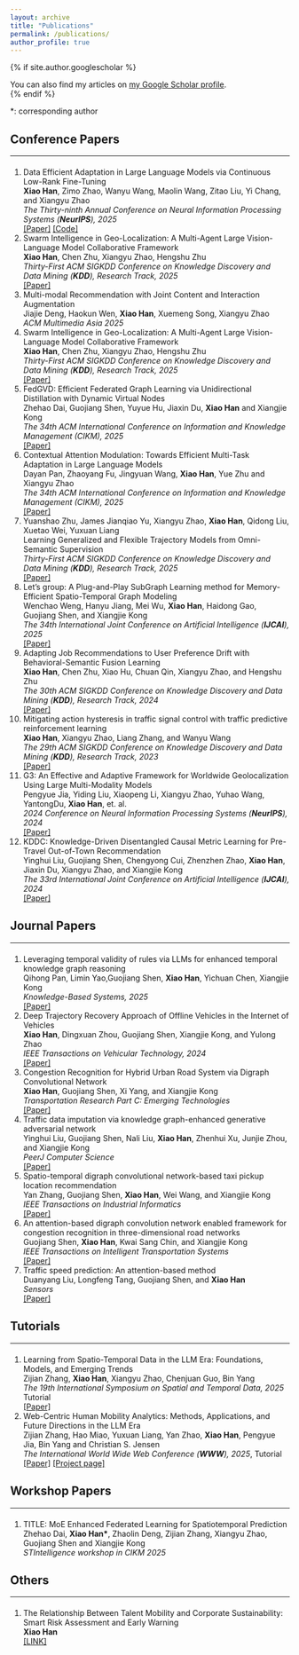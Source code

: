 ```yaml
---
layout: archive
title: "Publications"
permalink: /publications/
author_profile: true
---
```


{% if site.author.googlescholar %}
  <div class="wordwrap">You can also find my articles on <a href="{{site.author.googlescholar}}">my Google Scholar profile</a>.</div>
{% endif %}

*: corresponding author

## Conference Papers
<hr style="margin-top: 8px; margin-bottom: 20px;">
<ol>
  <li>
    Data Efficient Adaptation in Large Language Models via Continuous Low-Rank Fine-Tuning <br>
    <Strong>Xiao Han</Strong>, Zimo Zhao, Wanyu Wang, Maolin Wang, Zitao Liu, Yi Chang, and Xiangyu Zhao <br>
    <em>The Thirty-ninth Annual Conference on Neural Information Processing Systems (<Strong>NeurIPS</Strong>), 2025</em> <br>
    <a target="_blank" rel="noopener" href="https://arxiv.org/pdf/2509.18942?">[Paper]</a>
    <a target="_blank" rel="noopener" href="https://github.com/zzm-black/DEAL-Continuous-Low-Rank-Fine-Tuning">[Code]</a>
  </li> 
  <li>
     Swarm Intelligence in Geo-Localization: A Multi-Agent Large Vision-Language Model Collaborative Framework <br>
     <Strong>Xiao Han</Strong>, Chen Zhu, Xiangyu Zhao, Hengshu Zhu <br>
     <em>Thirty-First ACM SIGKDD Conference on Knowledge Discovery and Data Mining (<Strong>KDD</Strong>), Research Track, 2025</em> <br>
     <a target="_blank" rel="noopener" href="https://dl.acm.org/doi/10.1145/3711896.3737141">[Paper]</a>
  </li>  
  <li>
     Multi-modal Recommendation with Joint Content and Interaction Augmentation <br>
     Jiajie Deng, Haokun Wen, <Strong>Xiao Han</Strong>, Xuemeng Song, Xiangyu Zhao<br>
     <em>ACM Multimedia Asia 2025</em>
     <!-- <a target="_blank" rel="noopener" href="https://dl.acm.org/doi/10.1145/3711896.3737141">[Paper]</a>-->
  </li> 
  <li>
       Swarm Intelligence in Geo-Localization: A Multi-Agent Large Vision-Language Model Collaborative Framework <br>
       <Strong>Xiao Han</Strong>, Chen Zhu, Xiangyu Zhao, Hengshu Zhu <br>
       <em>Thirty-First ACM SIGKDD Conference on Knowledge Discovery and Data Mining (<Strong>KDD</Strong>), Research Track, 2025</em> <br>
       <a target="_blank" rel="noopener" href="https://dl.acm.org/doi/10.1145/3711896.3737141">[Paper]</a>
  </li>
  <li>
     FedGVD: Efficient Federated Graph Learning via Unidirectional Distillation with Dynamic Virtual Nodes <br>
     Zhehao Dai, Guojiang Shen, Yuyue Hu, Jiaxin Du, <Strong>Xiao Han</Strong> and Xiangjie Kong <br>
     <em>The 34th ACM International Conference on Information and Knowledge Management (CIKM), 2025 </em> <br>
     <a target="_blank" rel="noopener" href="https://">[Paper]</a>
  </li> 
  <li>
     Contextual Attention Modulation: Towards Efficient Multi-Task Adaptation in Large Language Models <br>
     Dayan Pan, Zhaoyang Fu, Jingyuan Wang, <Strong>Xiao Han</Strong>, Yue Zhu and Xiangyu Zhao <br>
     <em>The 34th ACM International Conference on Information and Knowledge Management (CIKM), 2025 </em> <br>
     <a target="_blank" rel="noopener" href="https://">[Paper]</a>
  </li> 
   <li>
      Yuanshao Zhu, James Jianqiao Yu, Xiangyu Zhao, <Strong>Xiao Han</Strong>, Qidong Liu, Xuetao Wei, Yuxuan Liang <br> 
      Learning Generalized and Flexible Trajectory Models from Omni-Semantic Supervision <br>
      <em>Thirty-First ACM SIGKDD Conference on Knowledge Discovery and Data Mining (<Strong>KDD</Strong>), Research Track, 2025</em> <br>
      <a target="_blank" rel="noopener" href="https://dl.acm.org/doi/10.1145/3711896.3737019">[Paper]</a>
  </li> 
  <li>
      Let’s group: A Plug-and-Play SubGraph Learning method for Memory-Efficient Spatio-Temporal Graph Modeling <br>
      Wenchao Weng, Hanyu Jiang, Mei Wu, <Strong>Xiao Han</Strong>, Haidong Gao, Guojiang Shen, and Xiangjie Kong <br>
      <em>The 34th International Joint Conference on Artificial Intelligence (<Strong>IJCAI</Strong>), 2025</em> <br>
      <a target="_blank" rel="noopener" href="">[Paper]</a>
  </li>
  <li>
      Adapting Job Recommendations to User Preference Drift with Behavioral-Semantic Fusion Learning <br>
      <Strong>Xiao Han</Strong>, Chen Zhu, Xiao Hu, Chuan Qin, Xiangyu Zhao, and Hengshu Zhu <br>
      <em>The 30th ACM SIGKDD Conference on Knowledge Discovery and Data Mining (<Strong>KDD</Strong>), Research Track, 2024</em> <br>
      <a target="_blank" rel="noopener" href="https://arxiv.org/pdf/2407.00082">[Paper]</a>
  </li> 
  <li>
      Mitigating action hysteresis in traffic signal control with traffic predictive reinforcement learning <br>
      <Strong>Xiao Han</Strong>, Xiangyu Zhao, Liang Zhang, and Wanyu Wang <br>
      <em>The 29th ACM SIGKDD Conference on Knowledge Discovery and Data Mining (<Strong>KDD</Strong>), Research Track, 2023</em> <br>
      <a target="_blank" rel="noopener" href="https://dl.acm.org/doi/abs/10.1145/3580305.3599528">[Paper]</a>
  </li>
  <li>
      G3: An Effective and Adaptive Framework for Worldwide Geolocalization Using Large Multi-Modality Models <br>
      Pengyue Jia, Yiding Liu, Xiaopeng Li, Xiangyu Zhao, Yuhao Wang, YantongDu, <Strong>Xiao Han</Strong>, et. al. <br>
      <em>2024 Conference on Neural Information Processing Systems (<Strong>NeurIPS</Strong>), 2024</em> <br>
      <a target="_blank" rel="noopener" href="https://arxiv.org/abs/2405.14702">[Paper]</a>
  </li> 
  <li>
      KDDC: Knowledge-Driven Disentangled Causal Metric Learning for Pre-Travel Out-of-Town Recommendation <br>
      Yinghui Liu, Guojiang Shen, Chengyong Cui, Zhenzhen Zhao, <Strong>Xiao Han</Strong>, Jiaxin Du, Xiangyu Zhao, and Xiangjie Kong <br>
      <em>The 33rd International Joint Conference on Artificial Intelligence (<Strong>IJCAI</Strong>), 2024</em> <br>
      <a target="_blank" rel="noopener" href="https://www.ijcai.org/proceedings/2024/244">[Paper]</a>
  </li>
</ol>





## Journal Papers
<hr style="margin-top: 8px; margin-bottom: 20px;">
<ol>
    <li>
        Leveraging temporal validity of rules via LLMs for enhanced temporal knowledge graph reasoning  <br>
        Qihong Pan, Limin Yao,Guojiang Shen, <Strong>Xiao Han</Strong>, Yichuan Chen, Xiangjie Kong  <br>
        <em>Knowledge-Based Systems, 2025</em>  <br>
        <a target="_blank" rel="noopener" href="https://">[Paper]</a>
    </li> 

   <li>
      Deep Trajectory Recovery Approach of Offline Vehicles in the Internet of Vehicles <br>
      <Strong>Xiao Han</Strong>, Dingxuan Zhou, Guojiang Shen, Xiangjie Kong, and Yulong Zhao <br>
      <em>IEEE Transactions on Vehicular Technology, 2024</em> <br>
      <a target="_blank" rel="noopener" href="https://ieeexplore.ieee.org/document/10586793">[Paper]</a>
   </li>

   <li>
      Congestion Recognition for Hybrid Urban Road System via Digraph Convolutional Network <br>
      <Strong>Xiao Han</Strong>, Guojiang Shen, Xi Yang, and Xiangjie Kong <br>
      <em>Transportation Research Part C: Emerging Technologies</em> <br>
      <a target="_blank" rel="noopener" href="https://www.researchgate.net/profile/Xiangjie-Kong-2/publication/347696366_Congestion_recognition_for_hybrid_urban_road_systems_via_digraph_convolutional_network/links/617cef433c987366c30419d2/Congestion-recognition-for-hybrid-urban-road-systems-via-digraph-convolutional-network.pdf">[Paper]</a>
    </li>
    <li>
      Traffic data imputation via knowledge graph-enhanced generative adversarial network <br>
      Yinghui Liu, Guojiang Shen, Nali Liu, <Strong>Xiao Han</Strong>, Zhenhui Xu, Junjie Zhou, and Xiangjie Kong <br>
      <em>PeerJ Computer Science</em> <br>
      <a target="_blank" rel="noopener" href="https://peerj.com/articles/cs-2408/">[Paper]</a>
    </li>


<li>
      Spatio-temporal digraph convolutional network-based taxi pickup location recommendation <br>
      Yan Zhang, Guojiang Shen, <Strong>Xiao Han</Strong>, Wei Wang, and Xiangjie Kong <br>
      <em>IEEE Transactions on Industrial Informatics</em> <br>
      <a target="_blank" rel="noopener" href="https://ieeexplore.ieee.org/document/9793719">[Paper]</a>
  </li>
  
  <li>
      An attention-based digraph convolution network enabled framework for congestion recognition in three-dimensional road networks <br>
      Guojiang Shen, <Strong>Xiao Han</Strong>, Kwai Sang Chin, and Xiangjie Kong <br>
      <em>IEEE Transactions on Intelligent Transportation Systems</em> <br>
      <a target="_blank" rel="noopener" href="https://ieeexplore.ieee.org/document/9626455">[Paper]</a>
  </li>
  
  <li>
      Traffic speed prediction: An attention-based method <br>
      Duanyang Liu, Longfeng Tang, Guojiang Shen, and <Strong>Xiao Han</Strong> <br>
      <em>Sensors</em> <br>
      <a target="_blank" rel="noopener" href="https://www.mdpi.com/1424-8220/19/18/3836">[Paper]</a>
  </li>
    
</ol>





## Tutorials
<hr style="margin-top: 8px; margin-bottom: 20px;">
<ol>
    <li>
         Learning from Spatio-Temporal Data in the LLM Era: Foundations, Models, and Emerging Trends <br>
         Zijian Zhang, <Strong>Xiao Han</Strong>, Xiangyu Zhao, Chenjuan Guo, Bin Yang <br>
         <em>The 19th International Symposium on Spatial and Temporal Data, 2025</em> Tutorial <br>
         <a target="_blank" rel="noopener" href="https://">[Paper]</a>
    </li> 
    <li>
        Web-Centric Human Mobility Analytics: Methods, Applications, and Future Directions in the LLM Era <br>
        Zijian Zhang, Hao Miao, Yuxuan Liang, Yan Zhao, <Strong>Xiao Han</Strong>, Pengyue Jia, Bin Yang and Christian S. Jensen <br>
        <em>The International World Wide Web Conference (<Strong>WWW</Strong>), 2025</em>, Tutorial <br>
        <a target="_blank" rel="noopener" href="https://arxiv.org/abs/2405.14702">[Paper]</a>
        <a target="_blank" rel="noopener" href="https://human-mobility.github.io/">[Project page]</a>
     </li>
</ol>




## Workshop Papers
<hr style="margin-top: 8px; margin-bottom: 20px;">
<ol>
    <li>
      TITLE: MoE Enhanced Federated Learning for Spatiotemporal Prediction <br>
      Zhehao Dai, <Strong>Xiao Han*</Strong>, Zhaolin Deng, Zijian Zhang, Xiangyu Zhao, Guojiang Shen and Xiangjie Kong<br>
      <em>STIntelligence workshop in CIKM 2025</em>
    </li>
</ol>





## Others
<hr style="margin-top: 8px; margin-bottom: 20px;">
<ol>
    <li>
          The Relationship Between Talent Mobility and Corporate Sustainability: Smart Risk Assessment and Early Warning  <br>
          <Strong>Xiao Han</Strong>  <br>
          <a target="_blank" rel="noopener" href="https://hkaift.com/the-relationship-between-talent-mobility-and-corporate-sustainability-smart-risk-assessment-and-early-warning/">[LINK]</a>
    </li>  
  
</ol>


